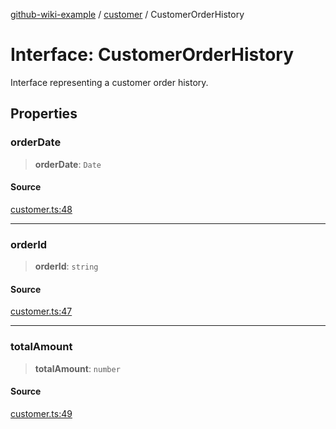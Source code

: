 [github-wiki-example](../wiki/Home) / [customer](../wiki/customer) / CustomerOrderHistory

# Interface: CustomerOrderHistory

Interface representing a customer order history.

## Properties

### orderDate

> **orderDate**: `Date`

#### Source

[customer.ts:48](https://github.com/tgreyuk/typedoc-plugin-markdown-examples/blob/3728586/examples/04-typedoc-github-wiki-theme/src/customer.ts#L48)

***

### orderId

> **orderId**: `string`

#### Source

[customer.ts:47](https://github.com/tgreyuk/typedoc-plugin-markdown-examples/blob/3728586/examples/04-typedoc-github-wiki-theme/src/customer.ts#L47)

***

### totalAmount

> **totalAmount**: `number`

#### Source

[customer.ts:49](https://github.com/tgreyuk/typedoc-plugin-markdown-examples/blob/3728586/examples/04-typedoc-github-wiki-theme/src/customer.ts#L49)
